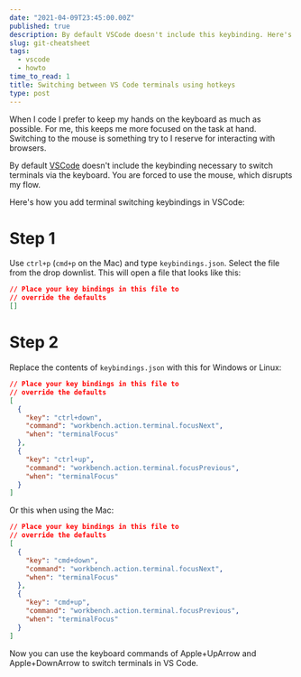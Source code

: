 ```yaml
---
date: "2021-04-09T23:45:00.00Z"
published: true
description: By default VSCode doesn't include this keybinding. Here's how you add it.
slug: git-cheatsheet
tags:
  - vscode
  - howto
time_to_read: 1
title: Switching between VS Code terminals using hotkeys
type: post
---
```


When I code I prefer to keep my hands on the keyboard as much as possible. For me, this keeps me more focused on the task at hand. Switching to the mouse is something try to I reserve for interacting with browsers.

By default [VSCode](https://code.visualstudio.com/) doesn't include the keybinding necessary to switch terminals via the keyboard. You are forced to use the mouse, which disrupts my flow.

Here's how you add terminal switching keybindings in VSCode:

# Step 1

Use `ctrl+p` (`cmd+p` on the Mac) and type `keybindings.json`. Select the file from the drop downlist. This will open a file that looks like this:

```json
// Place your key bindings in this file to
// override the defaults
[]
```

# Step 2

Replace the contents of `keybindings.json` with this for Windows or Linux:

```json
// Place your key bindings in this file to
// override the defaults
[
  {
    "key": "ctrl+down",
    "command": "workbench.action.terminal.focusNext",
    "when": "terminalFocus"
  },
  {
    "key": "ctrl+up",
    "command": "workbench.action.terminal.focusPrevious",
    "when": "terminalFocus"
  }
]
```

Or this when using the Mac:

```json
// Place your key bindings in this file to
// override the defaults
[
  {
    "key": "cmd+down",
    "command": "workbench.action.terminal.focusNext",
    "when": "terminalFocus"
  },
  {
    "key": "cmd+up",
    "command": "workbench.action.terminal.focusPrevious",
    "when": "terminalFocus"
  }
]
```

Now you can use the keyboard commands of Apple+UpArrow and Apple+DownArrow to switch terminals in VS Code.

